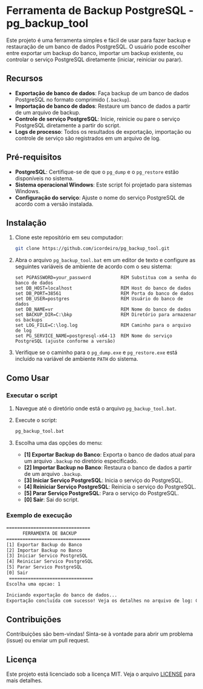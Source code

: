 # Ferramenta de Backup PostgreSQL - pg_backup_tool

Este projeto é uma ferramenta simples e fácil de usar para fazer backup e restauração de um banco de dados PostgreSQL. O usuário pode escolher entre exportar um backup do banco, importar um backup existente, ou controlar o serviço PostgreSQL diretamente (iniciar, reiniciar ou parar).

## Recursos

- **Exportação de banco de dados**: Faça backup de um banco de dados PostgreSQL no formato comprimido (`.backup`).
- **Importação de banco de dados**: Restaure um banco de dados a partir de um arquivo de backup.
- **Controle de serviço PostgreSQL**: Inicie, reinicie ou pare o serviço PostgreSQL diretamente a partir do script.
- **Logs de processo**: Todos os resultados de exportação, importação ou controle de serviço são registrados em um arquivo de log.

## Pré-requisitos

- **PostgreSQL**: Certifique-se de que o `pg_dump` e o `pg_restore` estão disponíveis no sistema.
- **Sistema operacional Windows**: Este script foi projetado para sistemas Windows.
- **Configuração do serviço**: Ajuste o nome do serviço PostgreSQL de acordo com a versão instalada.

## Instalação

1. Clone este repositório em seu computador:

    ```bash
    git clone https://github.com/icordeiro/pg_backup_tool.git
    ```

2. Abra o arquivo `pg_backup_tool.bat` em um editor de texto e configure as seguintes variáveis de ambiente de acordo com o seu sistema:

    ```batch
    set PGPASSWORD=your_password           REM Substitua com a senha do banco de dados
    set DB_HOST=localhost                  REM Host do banco de dados
    set DB_PORT=38561                      REM Porta do banco de dados
    set DB_USER=postgres                   REM Usuário do banco de dados
    set DB_NAME=vr                         REM Nome do banco de dados
    set BACKUP_DIR=C:\bkp                  REM Diretório para armazenar os backups
    set LOG_FILE=C:\log.log                REM Caminho para o arquivo de log
    set PG_SERVICE_NAME=postgresql-x64-13  REM Nome do serviço PostgreSQL (ajuste conforme a versão)
    ```

3. Verifique se o caminho para o `pg_dump.exe` e `pg_restore.exe` está incluído na variável de ambiente `PATH` do sistema.

## Como Usar

### Executar o script

1. Navegue até o diretório onde está o arquivo `pg_backup_tool.bat`.
2. Execute o script:

    ```bash
    pg_backup_tool.bat
    ```

3. Escolha uma das opções do menu:
    - **[1] Exportar Backup do Banco**: Exporta o banco de dados atual para um arquivo `.backup` no diretório especificado.
    - **[2] Importar Backup no Banco**: Restaura o banco de dados a partir de um arquivo `.backup`.
    - **[3] Iniciar Serviço PostgreSQL**: Inicia o serviço do PostgreSQL.
    - **[4] Reiniciar Serviço PostgreSQL**: Reinicia o serviço do PostgreSQL.
    - **[5] Parar Serviço PostgreSQL**: Para o serviço do PostgreSQL.
    - **[0] Sair**: Sai do script.

### Exemplo de execução

```bash
===============================
      FERRAMENTA DE BACKUP
===============================
[1] Exportar Backup do Banco
[2] Importar Backup no Banco
[3] Iniciar Servico PostgreSQL
[4] Reiniciar Servico PostgreSQL
[5] Parar Servico PostgreSQL
[0] Sair
 ===============================
Escolha uma opcao: 1

Iniciando exportação do banco de dados...
Exportação concluída com sucesso! Veja os detalhes no arquivo de log: C:\log.log
```

## Contribuições

Contribuições são bem-vindas! Sinta-se à vontade para abrir um problema (issue) ou enviar um pull request.

## Licença

Este projeto está licenciado sob a licença MIT. Veja o arquivo [LICENSE](LICENSE) para mais detalhes.
